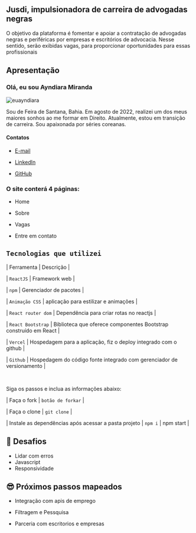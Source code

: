 ## Jusdi, impulsionadora de carreira de advogadas negras

O objetivo  da plataforma é fomentar e apoiar a contratação de advogadas negras e periféricas por empresas e escritórios de advocacia. Nesse sentido, serão exibidas vagas, para proporcionar oportunidades para essas profissionais 

## Apresentação

### Olá, eu sou Ayndiara Miranda


![euayndiara](https://github.com/ayndiara/projetofinal/assets/116220347/816f8a7a-337f-4bc5-b0f0-f31bd9269fd9)


Sou de Feira de Santana, Bahia. Em agosto de 2022, realizei um dos meus maiores sonhos ao me formar em Direito. Atualmente, estou em transição de carreira. Sou apaixonada por séries coreanas.


#### Contatos

-  [E-mail](ayndiara.miranda.00@gmail.com) 

-  [LinkedIn](https://www.linkedin.com/in/ayndiara-miranda-101a97242/) 

-  [GitHub](https://github.com/ayndiara) 

### O site conterá 4 páginas:

* Home

* Sobre

* Vagas

* Entre em contato

##  `Tecnologias que utilizei`  

| Ferramenta | Descrição |

| `ReactJS` | Framework web |

| `npm` | Gerenciador de pacotes |

| `Animação CSS` | aplicação para estilizar e animações  |

| `React router dom` | Dependência para criar rotas no reactjs |

| `React Bootstrap` | Biblioteca que oferece componentes Bootstrap construído em React |

| `Vercel` | Hospedagem para a aplicação, fiz o deploy integrado com o github |

| `Github` | Hospedagem do código fonte integrado com gerenciador de versionamento |

<br />

Siga os passos e inclua as informações abaixo:

| Faça o fork | `botão de forkar` |

| Faça o clone | `git clone` |

| Instale as dependências após acessar a pasta projeto | `npm i` | npm start |


## 💪 Desafios 

- Lidar com erros 
- Javascript
- Responsividade 


## 😎 Próximos passos mapeados

- Integração com apis de emprego 

- Filtragem e Pessquisa 

- Parceria com escritorios e empresas

